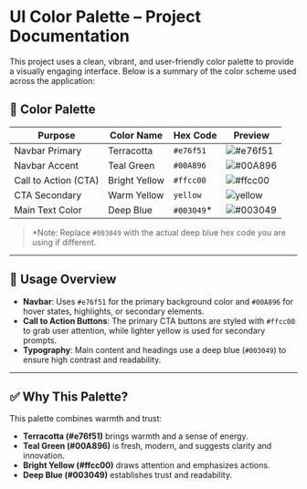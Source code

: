 # UI Color Palette – Project Documentation

This project uses a clean, vibrant, and user-friendly color palette to provide a visually engaging interface. Below is a summary of the color scheme used across the application:

## 🎨 Color Palette

| Purpose             | Color Name     | Hex Code   | Preview            |
|---------------------|----------------|------------|--------------------|
| Navbar Primary      | Terracotta     | `#e76f51`  | ![#e76f51](https://via.placeholder.com/20/e76f51/000000?text=+) |
| Navbar Accent       | Teal Green     | `#00A896`  | ![#00A896](https://via.placeholder.com/20/00A896/000000?text=+) |
| Call to Action (CTA)| Bright Yellow  | `#ffcc00`  | ![#ffcc00](https://via.placeholder.com/20/ffcc00/000000?text=+) |
| CTA Secondary       | Warm Yellow    | `yellow`   | ![yellow](https://via.placeholder.com/20/FFFF00/000000?text=+) |
| Main Text Color     | Deep Blue      | `#003049`* | ![#003049](https://via.placeholder.com/20/003049/FFFFFF?text=+) |

> *Note: Replace `#003049` with the actual deep blue hex code you are using if different.

---

## 🧩 Usage Overview

- **Navbar**: Uses `#e76f51` for the primary background color and `#00A896` for hover states, highlights, or secondary elements.
- **Call to Action Buttons**: The primary CTA buttons are styled with `#ffcc00` to grab user attention, while lighter yellow is used for secondary prompts.
- **Typography**: Main content and headings use a deep blue (`#003049`) to ensure high contrast and readability.

---

## ✅ Why This Palette?

This palette combines warmth and trust:

- **Terracotta (#e76f51)** brings warmth and a sense of energy.
- **Teal Green (#00A896)** is fresh, modern, and suggests clarity and innovation.
- **Bright Yellow (#ffcc00)** draws attention and emphasizes actions.
- **Deep Blue (#003049)** establishes trust and readability.


